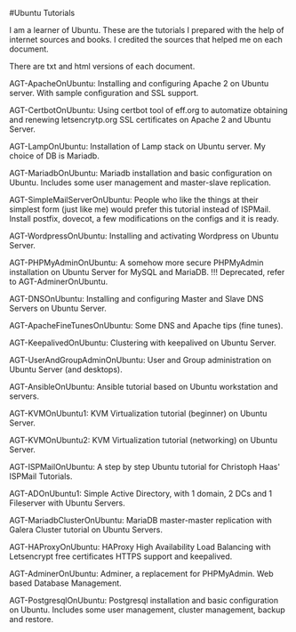 #Ubuntu Tutorials

I am a learner of Ubuntu. These are the tutorials I prepared with the help of internet sources and books. I credited the sources that helped me on each document.

There are txt and html versions of each document.

AGT-ApacheOnUbuntu: Installing and configuring Apache 2 on Ubuntu server. With sample configuration and SSL support.

AGT-CertbotOnUbuntu: Using certbot tool of eff.org to automatize obtaining and renewing letsencrytp.org SSL certificates on Apache 2 and Ubuntu Server.

AGT-LampOnUbuntu: Installation of Lamp stack on Ubuntu server. My choice of DB is Mariadb.

AGT-MariadbOnUbuntu: Mariadb installation and basic configuration on Ubuntu. Includes some user management and master-slave replication.

AGT-SimpleMailServerOnUbuntu: People who like the things at their simplest form (just like me) would prefer this tutorial instead of ISPMail. Install postfix, dovecot, a few modifications on the configs and it is ready.

AGT-WordpressOnUbuntu: Installing and activating Wordpress on Ubuntu Server.

AGT-PHPMyAdminOnUbuntu: A somehow more secure PHPMyAdmin installation on Ubuntu Server for MySQL and MariaDB. !!! Deprecated, refer to AGT-AdminerOnUbuntu.

AGT-DNSOnUbuntu: Installing and configuring Master and Slave DNS Servers on Ubuntu Server.

AGT-ApacheFineTunesOnUbuntu: Some DNS and Apache tips (fine tunes).

AGT-KeepalivedOnUbuntu: Clustering with keepalived on Ubuntu Server.

AGT-UserAndGroupAdminOnUbuntu: User and Group administration on Ubuntu Server (and desktops).

AGT-AnsibleOnUbuntu: Ansible tutorial based on Ubuntu workstation and servers.

AGT-KVMOnUbuntu1: KVM Virtualization tutorial (beginner) on Ubuntu Server. 

AGT-KVMOnUbuntu2: KVM Virtualization tutorial (networking) on Ubuntu Server. 

AGT-ISPMailOnUbuntu: A step by step Ubuntu tutorial for Christoph Haas' ISPMail Tutorials.

AGT-ADOnUbuntu1: Simple Active Directory, with 1 domain, 2 DCs and 1 Fileserver with Ubuntu Servers.

AGT-MariadbClusterOnUbuntu: MariaDB master-master replication with Galera Cluster tutorial on Ubuntu Servers.

AGT-HAProxyOnUbuntu: HAProxy High Availability Load Balancing with Letsencrypt free certificates HTTPS support and keepalived.
 
AGT-AdminerOnUbuntu: Adminer, a replacement for PHPMyAdmin. Web based Database Management.

AGT-PostgresqlOnUbuntu: Postgresql installation and basic configuration on Ubuntu. Includes some user management, cluster management, backup and restore.


